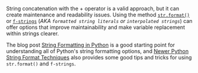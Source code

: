 String concatenation with the + operator is a valid approach, but it can create maintenance and readability issues.
Using the method [`str.format()`](https://docs.python.org/3/library/stdtypes.html#str.format) or [`f-strings`](https://docs.python.org/3/reference/lexical_analysis.html#formatted-string-literals) (_AKA `formatted string literals` or `interpolated strings`_) can offer options that improve maintainability and make variable replacement within strings clearer.

The blog post [String Formatting in Python](https://realpython.com/python-string-formatting/) is a good starting point for understanding all of Python's string formatting options, and [Newer Python String Format Techniques](https://realpython.com/python-formatted-output/) also provides some good tips and tricks for using `str.format()` and `f-strings`.

